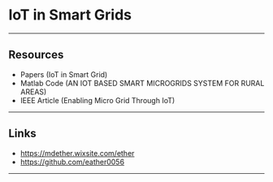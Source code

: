 # IoT in Smart Grids

--- ---

## Resources

- Papers (IoT in Smart Grid)
- Matlab Code (AN IOT BASED SMART MICROGRIDS SYSTEM FOR RURAL AREAS)
- IEEE Article (Enabling Micro Grid Through IoT)

--- ---

## Links

- https://mdether.wixsite.com/ether
- https://github.com/eather0056

--- ---